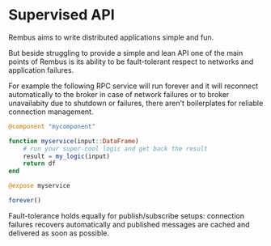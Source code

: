 # Supervised API

Rembus aims to write distributed applications simple and fun.

But beside struggling to provide a simple and lean API one of the main points of Rembus is its ability to be fault-tolerant respect to networks and application failures.

For example the following RPC service will run forever and it will reconnect
automatically to the broker in case of network failures or to broker unavailabity due
to shutdown or failures, there aren't boilerplates for reliable connection management.

```julia
@component "mycomponent"

function myservice(input::DataFrame)
    # run your super-cool logic and get back the result
    result = my_logic(input)
    return df
end

@expose myservice

forever()
```

Fault-tolerance holds equally for publish/subscribe setups: connection failures recovers automatically and published messages are cached and delivered as soon as possible.
